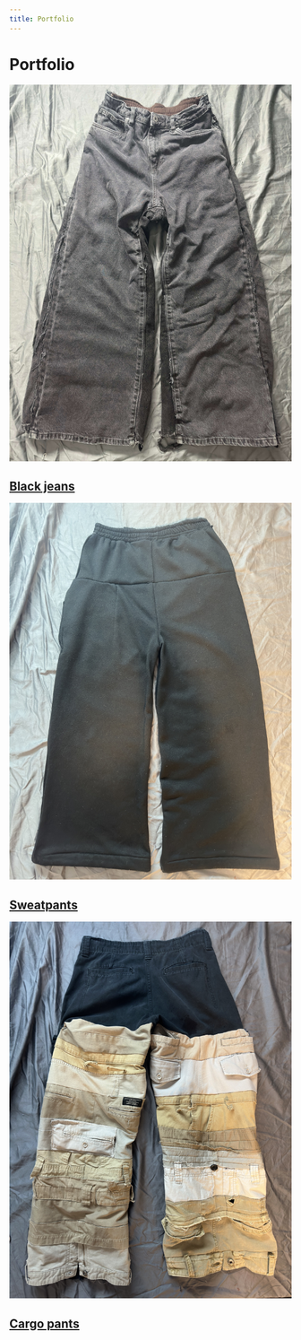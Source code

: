 ```yaml
---
title: Portfolio
---
```


# Portfolio

<section class="grid">
<article>
    <img src="assets/img/black-jeans-front.jpg" alt="Front of custom baggy jeans">
    <h2><a href="{% link portfolio-1.md %}">Black jeans</a></h2>
</article>
<article>
    <img src="assets/img/sweatpants.jpg" alt="Front of custom sweatpants">
    <h2><a href="{% link portfolio-2.md %}">Sweatpants</a></h2>
</article>
<article>
    <img src="assets/img/cargo-pants.jpg" alt="Front of custom cargo pants">
    <h2><a href="{% link portfolio-3.md %}">Cargo pants</a></h2>
</article>
</section>